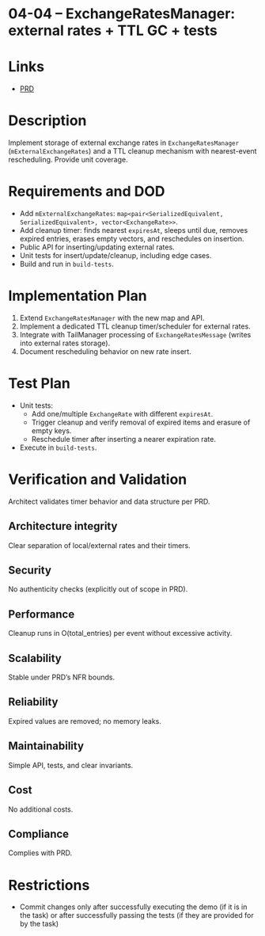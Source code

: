 # 04-04 – ExchangeRatesManager: external rates + TTL GC + tests

# Links
- [PRD](../../../prd/vtcpd/04-exchange-flow-calculation.md)

# Description
Implement storage of external exchange rates in `ExchangeRatesManager` (`mExternalExchangeRates`) and a TTL cleanup mechanism with nearest-event rescheduling. Provide unit coverage.

# Requirements and DOD
- Add `mExternalExchangeRates`: `map<pair<SerializedEquivalent, SerializedEquivalent>, vector<ExchangeRate>>`.
- Add cleanup timer: finds nearest `expiresAt`, sleeps until due, removes expired entries, erases empty vectors, and reschedules on insertion.
- Public API for inserting/updating external rates.
- Unit tests for insert/update/cleanup, including edge cases.
- Build and run in `build-tests`.

# Implementation Plan
1. Extend `ExchangeRatesManager` with the new map and API.
2. Implement a dedicated TTL cleanup timer/scheduler for external rates.
3. Integrate with TailManager processing of `ExchangeRatesMessage` (writes into external rates storage).
4. Document rescheduling behavior on new rate insert.

# Test Plan
- Unit tests:
  - Add one/multiple `ExchangeRate` with different `expiresAt`.
  - Trigger cleanup and verify removal of expired items and erasure of empty keys.
  - Reschedule timer after inserting a nearer expiration rate.
- Execute in `build-tests`.

# Verification and Validation
Architect validates timer behavior and data structure per PRD.

## Architecture integrity
Clear separation of local/external rates and their timers.

## Security
No authenticity checks (explicitly out of scope in PRD).

## Performance
Cleanup runs in O(total_entries) per event without excessive activity.

## Scalability
Stable under PRD’s NFR bounds.

## Reliability
Expired values are removed; no memory leaks.

## Maintainability
Simple API, tests, and clear invariants.

## Cost
No additional costs.

## Compliance
Complies with PRD.

# Restrictions
- Commit changes only after successfully executing the demo (if it is in the task) or after successfully passing the tests (if they are provided for by the task)


